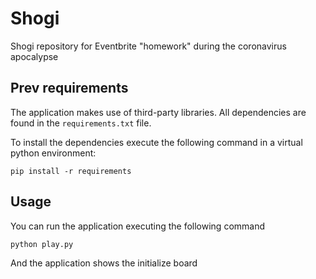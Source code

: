 # Shogi
Shogi repository for Eventbrite "homework" during the coronavirus apocalypse

## Prev requirements

The application makes use of third-party libraries. All dependencies are found in the `requirements.txt` file.

To install the dependencies execute the following command in a virtual python environment:

    pip install -r requirements

## Usage
You can run the application executing the following command

```
python play.py
```
And the application shows the initialize board